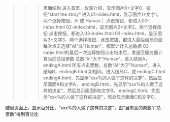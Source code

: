>>>页面结构
进入首页，故事介绍，显示图片0+文字0，按钮“start the stroy“
进入01-index.html，显示图片1+文字1，两个选择按钮，AI 或 Human；
点击按钮，都进入02-index.html
02-index.html，显示图片2+文字2，两个选择按钮
点击按钮，都进入03-index.html
03-index.html，显示图片3+文字3，两个选择按钮，点击按钮，都进入最后结局页面
每次点击选择"AI"或"Human"，都累计计入总数据
03-index.html的最后一次选择按钮点击结束后，发送至服务器计算当前总投票数
总数“AI”大于”Human“，进入结局A，endingA.html
所有点击票数，总数“AI”大于”Human“，进入结局B，endingB.html
如相同，进入结局C，或 endingC.html
endingA.html，先显示“xxx%的人做了这样的决定”，然后显示画面A和文字A，
endingB.html，先显示“xxx%的人做了这样的决定”，然后显示画面B和文字B，
endingC.html，先显示“xxx%的人做了这样的决定”，然后显示画面C和文字C，

结局页面上，显示百分比，“xxx%的人做了这样的决定”，由“当前高的票数”/“总票数”得到百分比


